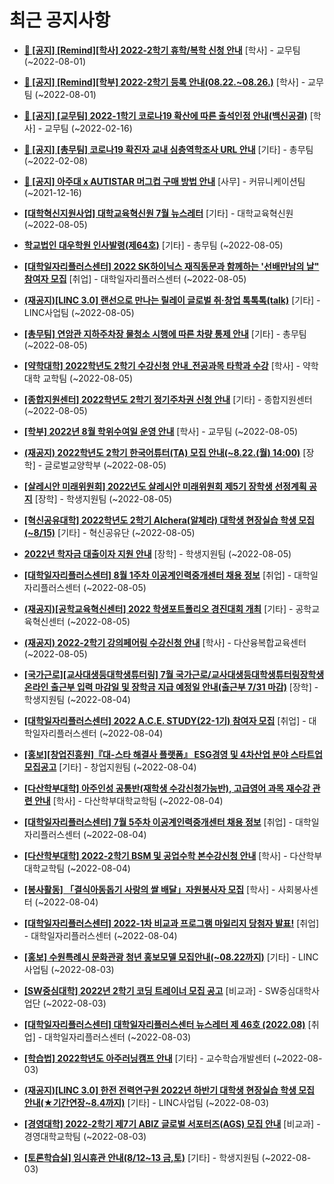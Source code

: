 # 최근 공지사항

* **[📌 [공지] [Remind][학사] 2022-2학기 휴학/복학 신청 안내](http://ajou.ac.kr/kr/ajou/notice.do?mode=view&amp;articleNo=202390&amp;article.offset=0&amp;articleLimit=30)**
 [학사] - 교무팀 (~2022-08-01)

* **[📌 [공지] [Remind][학부] 2022-2학기 등록 안내(08.22.~08.26.)](http://ajou.ac.kr/kr/ajou/notice.do?mode=view&amp;articleNo=202388&amp;article.offset=0&amp;articleLimit=30)**
 [학사] - 교무팀 (~2022-08-01)

* **[📌 [공지] [교무팀] 2022-1학기 코로나19 확산에 따른 출석인정 안내(백신공결)](http://ajou.ac.kr/kr/ajou/notice.do?mode=view&amp;articleNo=180913&amp;article.offset=0&amp;articleLimit=30)**
 [학사] - 교무팀 (~2022-02-16)

* **[📌 [공지] [총무팀] 코로나19 확진자 교내 심층역학조사 URL 안내](http://ajou.ac.kr/kr/ajou/notice.do?mode=view&amp;articleNo=180493&amp;article.offset=0&amp;articleLimit=30)**
 [기타] - 총무팀 (~2022-02-08)

* **[📌 [공지] 아주대 x AUTISTAR 머그컵 구매 방법 안내](http://ajou.ac.kr/kr/ajou/notice.do?mode=view&amp;articleNo=147976&amp;article.offset=0&amp;articleLimit=30)**
 [사무] - 커뮤니케이션팀 (~2021-12-16)

* **[[대학혁신지원사업] 대학교육혁신원 7월 뉴스레터](http://ajou.ac.kr/kr/ajou/notice.do?mode=view&amp;articleNo=202581&amp;article.offset=0&amp;articleLimit=30)**
 [기타] - 대학교육혁신원 (~2022-08-05)

* **[학교법인 대우학원 인사발령(제64호)](http://ajou.ac.kr/kr/ajou/notice.do?mode=view&amp;articleNo=202574&amp;article.offset=0&amp;articleLimit=30)**
 [기타] - 총무팀 (~2022-08-05)

* **[[대학일자리플러스센터] 2022 SK하이닉스 재직동문과 함께하는 &#x27;선배만남의 날&quot; 참여자 모집](http://ajou.ac.kr/kr/ajou/notice.do?mode=view&amp;articleNo=202569&amp;article.offset=0&amp;articleLimit=30)**
 [취업] - 대학일자리플러스센터 (~2022-08-05)

* **[(재공지)[LINC 3.0] 랜선으로 만나는 릴레이 글로벌 취·창업 톡톡톡(talk)](http://ajou.ac.kr/kr/ajou/notice.do?mode=view&amp;articleNo=202568&amp;article.offset=0&amp;articleLimit=30)**
 [기타] - LINC사업팀 (~2022-08-05)

* **[[총무팀] 연암관 지하주차장 물청소 시행에 따른 차량 통제 안내](http://ajou.ac.kr/kr/ajou/notice.do?mode=view&amp;articleNo=202566&amp;article.offset=0&amp;articleLimit=30)**
 [기타] - 총무팀 (~2022-08-05)

* **[[약학대학] 2022학년도 2학기 수강신청 안내_전공과목 타학과 수강](http://ajou.ac.kr/kr/ajou/notice.do?mode=view&amp;articleNo=202562&amp;article.offset=0&amp;articleLimit=30)**
 [학사] - 약학대학 교학팀 (~2022-08-05)

* **[[종합지원센터] 2022학년도 2학기 정기주차권 신청 안내](http://ajou.ac.kr/kr/ajou/notice.do?mode=view&amp;articleNo=202553&amp;article.offset=0&amp;articleLimit=30)**
 [기타] - 종합지원센터 (~2022-08-05)

* **[[학부] 2022년 8월 학위수여일 운영 안내](http://ajou.ac.kr/kr/ajou/notice.do?mode=view&amp;articleNo=202552&amp;article.offset=0&amp;articleLimit=30)**
 [학사] - 교무팀 (~2022-08-05)

* **[(재공지) 2022학년도 2학기 한국어튜터(TA) 모집 안내(~8.22.(월) 14:00)](http://ajou.ac.kr/kr/ajou/notice.do?mode=view&amp;articleNo=202551&amp;article.offset=0&amp;articleLimit=30)**
 [장학] - 글로벌교양학부 (~2022-08-05)

* **[[살레시안 미래위원회] 2022년도 살레시안 미래위원회 제5기 장학생 선정계획 공지](http://ajou.ac.kr/kr/ajou/notice.do?mode=view&amp;articleNo=202548&amp;article.offset=0&amp;articleLimit=30)**
 [장학] - 학생지원팀 (~2022-08-05)

* **[[혁신공유대학] 2022학년도 2학기 Alchera(알체라) 대학생 현장실습 학생 모집(~8/15)](http://ajou.ac.kr/kr/ajou/notice.do?mode=view&amp;articleNo=202546&amp;article.offset=0&amp;articleLimit=30)**
 [기타] - 혁신공유단 (~2022-08-05)

* **[2022년 학자금 대출이자 지원 안내](http://ajou.ac.kr/kr/ajou/notice.do?mode=view&amp;articleNo=202545&amp;article.offset=0&amp;articleLimit=30)**
 [장학] - 학생지원팀 (~2022-08-05)

* **[[대학일자리플러스센터] 8월 1주차 이공계인력중개센터 채용 정보](http://ajou.ac.kr/kr/ajou/notice.do?mode=view&amp;articleNo=202544&amp;article.offset=0&amp;articleLimit=30)**
 [취업] - 대학일자리플러스센터 (~2022-08-05)

* **[(재공지)[공학교육혁신센터] 2022 학생포트폴리오 경진대회 개최](http://ajou.ac.kr/kr/ajou/notice.do?mode=view&amp;articleNo=202537&amp;article.offset=0&amp;articleLimit=30)**
 [기타] - 공학교육혁신센터 (~2022-08-05)

* **[(재공지) 2022-2학기 강의페어링 수강신청 안내](http://ajou.ac.kr/kr/ajou/notice.do?mode=view&amp;articleNo=202527&amp;article.offset=0&amp;articleLimit=30)**
 [학사] - 다산융복합교육센터 (~2022-08-05)

* **[[국가근로][교사대생등대학생튜터링] 7월 국가근로/교사대생등대학생튜터링장학생 온라인 출근부 입력 마감일 및 장학금 지급 예정일 안내(출근부 7/31 마감)](http://ajou.ac.kr/kr/ajou/notice.do?mode=view&amp;articleNo=202523&amp;article.offset=0&amp;articleLimit=30)**
 [장학] - 학생지원팀 (~2022-08-04)

* **[[대학일자리플러스센터] 2022 A.C.E. STUDY(22-1기) 참여자 모집](http://ajou.ac.kr/kr/ajou/notice.do?mode=view&amp;articleNo=202519&amp;article.offset=0&amp;articleLimit=30)**
 [취업] - 대학일자리플러스센터 (~2022-08-04)

* **[[홍보][창업진흥원]『대-스타 해결사 플랫폼』 ESG경영 및 4차산업 분야 스타트업 모집공고](http://ajou.ac.kr/kr/ajou/notice.do?mode=view&amp;articleNo=202515&amp;article.offset=0&amp;articleLimit=30)**
 [기타] - 창업지원팀 (~2022-08-04)

* **[[다산학부대학] 아주인성 공통반(재학생 수강신청가능반), 고급영어 과목 재수강 관련 안내](http://ajou.ac.kr/kr/ajou/notice.do?mode=view&amp;articleNo=202508&amp;article.offset=0&amp;articleLimit=30)**
 [학사] - 다산학부대학교학팀 (~2022-08-04)

* **[[대학일자리플러스센터] 7월 5주차 이공계인력중개센터 채용 정보](http://ajou.ac.kr/kr/ajou/notice.do?mode=view&amp;articleNo=202504&amp;article.offset=0&amp;articleLimit=30)**
 [취업] - 대학일자리플러스센터 (~2022-08-04)

* **[[다산학부대학] 2022-2학기 BSM 및 공업수학 본수강신청 안내](http://ajou.ac.kr/kr/ajou/notice.do?mode=view&amp;articleNo=202501&amp;article.offset=0&amp;articleLimit=30)**
 [학사] - 다산학부대학교학팀 (~2022-08-04)

* **[[봉사활동] 「결식아동돕기 사랑의 쌀 배달」자원봉사자 모집](http://ajou.ac.kr/kr/ajou/notice.do?mode=view&amp;articleNo=202500&amp;article.offset=0&amp;articleLimit=30)**
 [학사] - 사회봉사센터 (~2022-08-04)

* **[[대학일자리플러스센터] 2022-1차 비교과 프로그램 마일리지 당첨자 발표!](http://ajou.ac.kr/kr/ajou/notice.do?mode=view&amp;articleNo=202499&amp;article.offset=0&amp;articleLimit=30)**
 [취업] - 대학일자리플러스센터 (~2022-08-04)

* **[[홍보] 수원특례시 문화관광 청년 홍보모델 모집안내(~08.22까지)](http://ajou.ac.kr/kr/ajou/notice.do?mode=view&amp;articleNo=202495&amp;article.offset=0&amp;articleLimit=30)**
 [기타] - LINC사업팀 (~2022-08-03)

* **[[SW중심대학] 2022년 2학기 코딩 트레이너 모집 공고](http://ajou.ac.kr/kr/ajou/notice.do?mode=view&amp;articleNo=202482&amp;article.offset=0&amp;articleLimit=30)**
 [비교과] - SW중심대학사업단 (~2022-08-03)

* **[[대학일자리플러스센터] 대학일자리플러스센터 뉴스레터 제 46호 (2022.08)](http://ajou.ac.kr/kr/ajou/notice.do?mode=view&amp;articleNo=202480&amp;article.offset=0&amp;articleLimit=30)**
 [취업] - 대학일자리플러스센터 (~2022-08-03)

* **[[학습법] 2022학년도 아주러닝캠프 안내](http://ajou.ac.kr/kr/ajou/notice.do?mode=view&amp;articleNo=202474&amp;article.offset=0&amp;articleLimit=30)**
 [기타] - 교수학습개발센터 (~2022-08-03)

* **[(재공지)[LINC 3.0] 한전 전력연구원 2022년 하반기 대학생 현장실습 학생 모집 안내(★기간연장~8.4까지)](http://ajou.ac.kr/kr/ajou/notice.do?mode=view&amp;articleNo=202470&amp;article.offset=0&amp;articleLimit=30)**
 [기타] - LINC사업팀 (~2022-08-03)

* **[[경영대학] 2022-2학기 제7기 ABIZ 글로벌 서포터즈(AGS) 모집 안내](http://ajou.ac.kr/kr/ajou/notice.do?mode=view&amp;articleNo=202467&amp;article.offset=0&amp;articleLimit=30)**
 [비교과] - 경영대학교학팀 (~2022-08-03)

* **[[토론학습실] 임시휴관 안내(8/12~13 금,토)](http://ajou.ac.kr/kr/ajou/notice.do?mode=view&amp;articleNo=202465&amp;article.offset=0&amp;articleLimit=30)**
 [기타] - 학생지원팀 (~2022-08-03)
